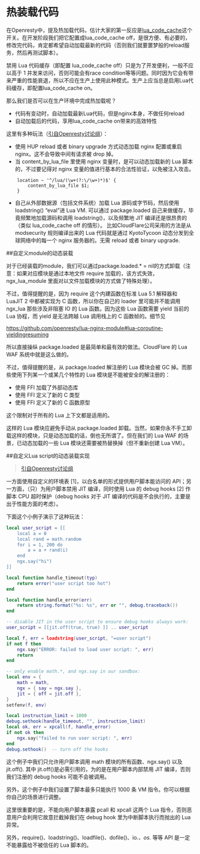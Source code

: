 # 热装载代码

在Openresty中，提及热加载代码，估计大家的第一反应是[lua_code_cache](http://wiki.nginx.org/HttpLuaModule#lua_code_cache)这个开关。在开发阶段我们把它配置成lua_code_cache off，是很方便、有必要的，修改完代码，肯定都希望自动加载最新的代码（否则我们就要噩梦般的reload服务，然后再测试脚本）。

禁用 Lua 代码缓存（即配置 lua_code_cache off）只是为了开发便利，一般不应以高于 1 并发来访问，否则可能会有race condition等等问题。同时因为它会有带来严重的性能衰退，所以不应在生产上使用此种模式。生产上应当总是启用Lua代码缓存，即配置lua_code_cache on。

那么我们是否可以在生产环境中完成热加载呢？

* 代码有变动时，自动加载最新Lua代码，但是nginx本身，不做任何reload
* 自动加载后的代码，享用lua_code_cache on带来的高效特性


这里有多种玩法（[引自Openresty讨论组](https://groups.google.com/forum/#!searchin/openresty/package.loaded/openresty/-MZ9AzXaaG8/TeXTyLCuoYUJ)）： 

* 使用 HUP reload 或者 binary upgrade 方式动态加载 nginx 配置或重启 nginx。这不会导致中间有请求被 drop 掉。 
* 当 content_by_lua_file 里使用 nginx 变量时，是可以动态加载新的 Lua 脚本的，不过要记得对 nginx 变量的值进行基本的合法性验证，以免被注入攻击。 

```
    location ~ '^/lua/(\w+(?:\/\w+)*)$' { 
        content_by_lua_file $1; 
    } 
```

* 自己从外部数据源（包括文件系统）加载 Lua 源码或字节码，然后使用 loadstring() “eval”进 Lua VM. 可以通过 package.loaded 自己来做缓存，毕竟频繁地加载源码和调用 loadstring()，以及频繁地 JIT 编译还是很昂贵的（类似 lua_code_cache off 的情形）。 比如CloudFlare公司采用的方法是从 modsecurity 规则编译出来的 Lua 代码就是通过 KyotoTycoon 动态分发到全球网络中的每一个 nginx 服务器的。无需 reload 或者 binary upgrade. 

##自定义module的动态装载

对于已经装载的module，我们可以通过package.loaded.* = nil的方式卸载（注意：如果对应模块是通过本地文件 require 加载的，该方式失效，ngx_lua_module 里面对以文件加载模块的方式做了特殊处理）。

不过，值得提醒的是，因为 require 这个内建函数在标准 Lua 5.1 解释器和 LuaJIT 2 中都被实现为 C 函数，所以你在自己的 loader 里可能并不能调用 ngx_lua 那些涉及非阻塞 IO 的 Lua 函数。因为这些 Lua 函数需要 yield 当前的 Lua 协程，而 yield 是无法跨越 Lua 调用栈上的 C 函数帧的。细节见 

https://github.com/openresty/lua-nginx-module#lua-coroutine-yieldingresuming 

所以直接操纵 package.loaded 是最简单和最有效的做法。CloudFlare 的 Lua WAF 系统中就是这么做的。 

不过，值得提醒的是，从 package.loaded 解注册的 Lua 模块会被 GC 掉。而那些使用下列某一个或某几个特性的 Lua 
模块是不能被安全的解注册的： 

* 使用 FFI 加载了外部动态库
* 使用 FFI 定义了新的 C 类型
* 使用 FFI 定义了新的 C 函数原型

这个限制对于所有的 Lua 上下文都是适用的。 

这样的 Lua 模块应避免手动从 package.loaded 卸载。当然，如果你永不手工卸载这样的模块，只是动态加载的话，倒也无所谓了。但在我们的 Lua WAF 的场景，已动态加载的一些 Lua 模块还需要被热替换掉（但不重新创建 Lua VM）。 


##自定义Lua script的动态装载实现 

> [引自Openresty讨论组](https://groups.google.com/forum/#!searchin/openresty/%E5%8A%A8%E6%80%81%E5%8A%A0%E8%BD%BDlua%E8%84%9A%E6%9C%AC/openresty/-MZ9AzXaaG8/TeXTyLCuoYUJ)

一方面使用自定义的环境表 [1]，以白名单的形式提供用户脚本能访问的 API；另一方面，（只）为用户脚本禁用 JIT 编译，同时使用 Lua 的 debug hooks [2] 作脚本 CPU 超时保护（debug hooks 对于 JIT 编译的代码是不会执行的，主要是出于性能方面的考虑）。 

下面这个小例子演示了这种玩法： 

```lua
local user_script = [[ 
    local a = 0 
    local rand = math.random 
    for i = 1, 200 do 
        a = a + rand(i) 
    end 
    ngx.say("hi") 
]] 

local function handle_timeout(typ) 
    return error("user script too hot") 
end 

local function handle_error(err) 
    return string.format("%s: %s", err or "", debug.traceback()) 
end 

-- disable JIT in the user script to ensure debug hooks always work: 
user_script = [[jit.off(true, true) ]] .. user_script 

local f, err = loadstring(user_script, "=user script") 
if not f then 
    ngx.say("ERROR: failed to load user script: ", err) 
    return 
end 

-- only enable math.*, and ngx.say in our sandbox: 
local env = { 
    math = math, 
    ngx = { say = ngx.say }, 
    jit = { off = jit.off }, 
} 
setfenv(f, env) 

local instruction_limit = 1000 
debug.sethook(handle_timeout, "", instruction_limit) 
local ok, err = xpcall(f, handle_error) 
if not ok then 
    ngx.say("failed to run user script: ", err) 
end 
debug.sethook()  -- turn off the hooks 
```

这个例子中我们只允许用户脚本调用 math 模块的所有函数、ngx.say() 以及 jit.off(). 其中 jit.off()是必需引用的，为的是在用户脚本内部禁用 JIT 编译，否则我们注册的 debug hooks 可能不会被调用。 

另外，这个例子中我们设置了脚本最多只能执行 1000 条 VM 指令。你可以根据你自己的场景进行调整。 

这里很重要的是，不能向用户脚本暴露 pcall 和 xpcall 这两个 Lua 指令，否则恶意用户会利用它故意拦截掉我们在 debug hook 里为中断脚本执行而抛出的 Lua 异常。 

另外，require()、loadstring()、loadfile()、dofile()、io.*、os.* 等等 API 是一定不能暴露给不被信任的 Lua 脚本的。 
